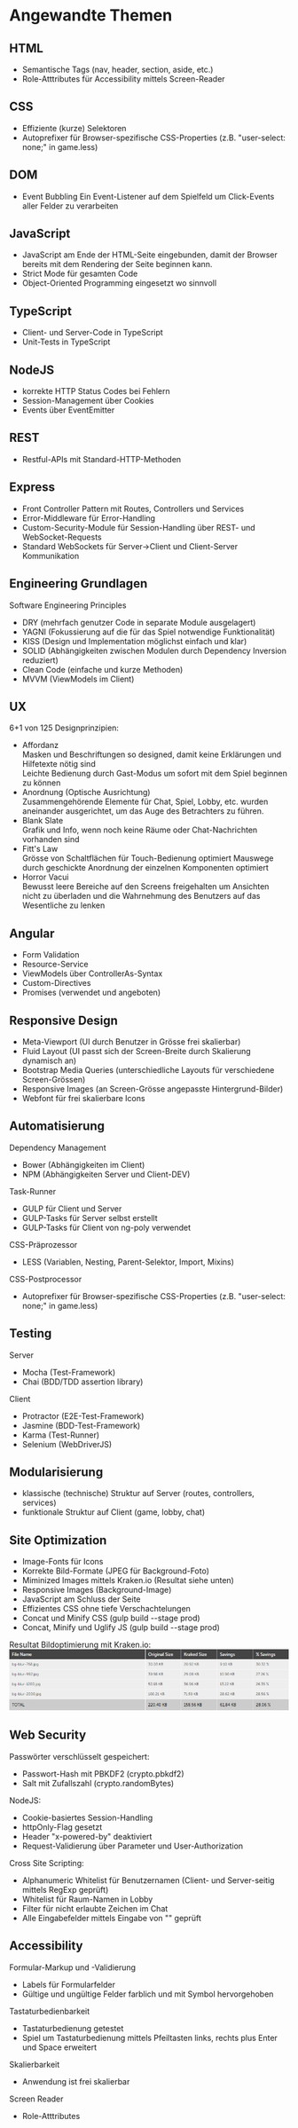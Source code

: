 # Angewandte Themen

## HTML

- Semantische Tags (nav, header, section, aside, etc.)
- Role-Atttributes für Accessibility mittels Screen-Reader

## CSS

- Effiziente (kurze) Selektoren
- Autoprefixer für Browser-spezifische CSS-Properties (z.B. "user-select: none;" in game.less)

## DOM

- Event Bubbling
  Ein Event-Listener auf dem Spielfeld um Click-Events aller Felder zu verarbeiten

## JavaScript

- JavaScript am Ende der HTML-Seite eingebunden, damit der Browser bereits mit dem Rendering der Seite beginnen kann.
- Strict Mode für gesamten Code
- Object-Oriented Programming eingesetzt wo sinnvoll

## TypeScript

- Client- und Server-Code in TypeScript
- Unit-Tests in TypeScript

## NodeJS

- korrekte HTTP Status Codes bei Fehlern
- Session-Management über Cookies
- Events über EventEmitter

## REST

- Restful-APIs mit Standard-HTTP-Methoden

## Express

- Front Controller Pattern mit Routes, Controllers und Services
- Error-Middleware für Error-Handling
- Custom-Security-Module für Session-Handling über REST- und WebSocket-Requests
- Standard WebSockets für Server->Client und Client-Server Kommunikation

## Engineering Grundlagen

Software Engineering Principles

- DRY (mehrfach genutzer Code in separate Module ausgelagert)
- YAGNI (Fokussierung auf die für das Spiel notwendige Funktionalität)
- KISS (Design und Implementation möglichst einfach und klar)
- SOLID (Abhängigkeiten zwischen Modulen durch Dependency Inversion reduziert)
- Clean Code (einfache und kurze Methoden)
- MVVM (ViewModels im Client)

## UX

6+1 von 125 Designprinzipien:

- Affordanz  
  Masken und Beschriftungen so designed, damit keine Erklärungen und Hilfetexte nötig sind  
  Leichte Bedienung durch Gast-Modus um sofort mit dem Spiel beginnen zu können
- Anordnung (Optische Ausrichtung)  
  Zusammengehörende Elemente für Chat, Spiel, Lobby, etc. wurden aneinander ausgerichtet, um das Auge des Betrachters zu führen.
- Blank Slate  
  Grafik und Info, wenn noch keine Räume oder Chat-Nachrichten vorhanden sind
- Fitt's Law  
  Grösse von Schaltflächen für Touch-Bedienung optimiert
  Mauswege durch geschickte Anordnung der einzelnen Komponenten optimiert
- Horror Vacui  
  Bewusst leere Bereiche auf den Screens freigehalten um Ansichten nicht zu überladen und die Wahrnehmung des Benutzers auf das Wesentliche zu lenken

## Angular

- Form Validation
- Resource-Service
- ViewModels über ControllerAs-Syntax
- Custom-Directives
- Promises (verwendet und angeboten)

## Responsive Design

- Meta-Viewport (UI durch Benutzer in Grösse frei skalierbar)
- Fluid Layout (UI passt sich der Screen-Breite durch Skalierung dynamisch an)
- Bootstrap Media Queries (unterschiedliche Layouts für verschiedene Screen-Grössen)
- Responsive Images (an Screen-Grösse angepasste Hintergrund-Bilder)
- Webfont für frei skalierbare Icons

## Automatisierung

Dependency Management

- Bower (Abhängigkeiten im Client)
- NPM (Abhängigkeiten Server und Client-DEV)

Task-Runner

- GULP für Client und Server
- GULP-Tasks für Server selbst erstellt
- GULP-Tasks für Client von ng-poly verwendet

CSS-Präprozessor

- LESS (Variablen, Nesting, Parent-Selektor, Import, Mixins)

CSS-Postprocessor

- Autoprefixer für Browser-spezifische CSS-Properties (z.B. "user-select: none;" in game.less)

## Testing

Server

- Mocha (Test-Framework)
- Chai (BDD/TDD assertion library)

Client

- Protractor (E2E-Test-Framework)
- Jasmine (BDD-Test-Framework)
- Karma (Test-Runner)
- Selenium (WebDriverJS)

## Modularisierung

- klassische (technische) Struktur auf Server (routes, controllers, services)
- funktionale Struktur auf Client (game, lobby, chat)

## Site Optimization

- Image-Fonts für Icons
- Korrekte Bild-Formate (JPEG für Background-Foto)
- Miminized Images mittels Kraken.io (Resultat siehe unten)
- Responsive Images (Background-Image)
- JavaScript am Schluss der Seite
- Effizientes CSS ohne tiefe Verschachtelungen
- Concat und Minify CSS (gulp build --stage prod)
- Concat, Minify und Uglify JS (gulp build --stage prod)

Resultat Bildoptimierung mit Kraken.io:
![Resultat kraken.io](SiteOptimization/kraken.io.png)

## Web Security

Passwörter verschlüsselt gespeichert:

- Passwort-Hash mit PBKDF2 (crypto.pbkdf2)
- Salt mit Zufallszahl (crypto.randomBytes)

NodeJS:

- Cookie-basiertes Session-Handling
- httpOnly-Flag gesetzt
- Header "x-powered-by" deaktiviert
- Request-Validierung über Parameter und User-Authorization

Cross Site Scripting:

- Alphanumeric Whitelist für Benutzernamen (Client- und Server-seitig mittels RegExp geprüft)
- Whitelist für Raum-Namen in Lobby
- Filter für nicht erlaubte Zeichen im Chat
- Alle Eingabefelder mittels Eingabe von "<script>alert(1)</script>" geprüft

## Accessibility

Formular-Markup und -Validierung

- Labels für Formularfelder
- Gültige und ungültige Felder farblich und mit Symbol hervorgehoben

Tastaturbedienbarkeit

- Tastaturbedienung getestet
- Spiel um Tastaturbedienung mittels Pfeiltasten links, rechts plus Enter und Space erweitert

Skalierbarkeit

- Anwendung ist frei skalierbar

Screen Reader

- Role-Atttributes

